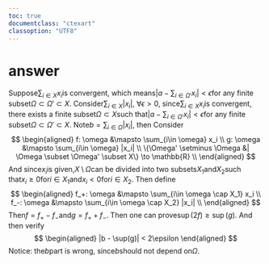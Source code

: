 ```yaml
---
toc: true
documentclass: "ctexart"
classoption: "UTF8"
---
```

# answer

Suppose$\sum_{i\in X} x_i$is convergent, which means$|a - \sum_{i\in \Omega'} x_i| < \epsilon$for any finite subset$\Omega \subset \Omega' \subset X$.
Consider$\sum_{i\in X} |x_i|$,
$\forall \epsilon > 0$, since$\sum_{i\in X} x_i$is convergent, there exists a finite subset$\Omega \subset X$such that$|a - \sum_{i\in \Omega'} x_i| < \epsilon$for any finite subset$\Omega \subset \Omega' \subset X$.
Note$b = \sum_{i\in \Omega} |x_i|$, then
Consider
$$
\begin{aligned}
f: \omega &\mapsto \sum_{i\in \omega} x_i \\
g: \omega &\mapsto \sum_{i\in \omega} |x_i| \\
\{\Omega' \setminus \Omega &| \Omega \subset \Omega' \subset X\} \to \mathbb{R} \\
\end{aligned}
$$
And since${x_i}$is given,$X \setminus \Omega$can be divided into two subsets$X_1$and$X_2$such that$x_i \ge 0$for$i \in X_1$and$x_i < 0$for$i \in X_2$.
Then define
$$
\begin{aligned}
f_+: \omega &\mapsto \sum_{i\in \omega \cap X_1} x_i \\
f_-: \omega &\mapsto \sum_{i\in \omega \cap X_2} |x_i| \\
\end{aligned}
$$
Then$f = f_+ - f_-$and$g = f_+ + f_-$.
Then one can prove$\sup(2f) \ge \sup(g)$. And then verify
$$
\begin{aligned}
|b - \sup(g)| < 2\epsilon
\end{aligned}
$$
Notice: the$b$part is wrong, since$b$should not depend on$\Omega$.
